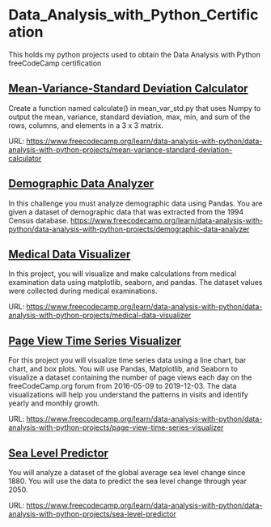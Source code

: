 # Data_Analysis_with_Python_Certification
This holds my python projects used to obtain the Data Analysis with Python freeCodeCamp certification

## [Mean-Variance-Standard Deviation Calculator](/Mean-Variance-Standard_Deviation_Calculator)
Create a function named calculate() in mean_var_std.py that uses Numpy to output the mean, variance, standard deviation, max, min, and sum of the rows, columns, and elements in a 3 x 3 matrix.

URL: https://www.freecodecamp.org/learn/data-analysis-with-python/data-analysis-with-python-projects/mean-variance-standard-deviation-calculator

## [Demographic Data Analyzer](/Demographic_Data_Analyzer)
In this challenge you must analyze demographic data using Pandas. You are given a dataset of demographic data that was extracted from the 1994 Census database.
https://www.freecodecamp.org/learn/data-analysis-with-python/data-analysis-with-python-projects/demographic-data-analyzer

## [Medical Data Visualizer](/Medical_Data_Visualizer)
In this project, you will visualize and make calculations from medical examination data using matplotlib, seaborn, and pandas. The dataset values were collected during medical examinations.

URL: 
https://www.freecodecamp.org/learn/data-analysis-with-python/data-analysis-with-python-projects/medical-data-visualizer

## [Page View Time Series Visualizer](/Page_View_Time_Series_Visualizer)
For this project you will visualize time series data using a line chart, bar chart, and box plots. You will use Pandas, Matplotlib, and Seaborn to visualize a dataset containing the number of page views each day on the freeCodeCamp.org forum from 2016-05-09 to 2019-12-03. The data visualizations will help you understand the patterns in visits and identify yearly and monthly growth.

URL: 
https://www.freecodecamp.org/learn/data-analysis-with-python/data-analysis-with-python-projects/page-view-time-series-visualizer

## [Sea Level Predictor](/Sea_Level_Predictor)
You will analyze a dataset of the global average sea level change since 1880. You will use the data to predict the sea level change through year 2050.

URL: 
https://www.freecodecamp.org/learn/data-analysis-with-python/data-analysis-with-python-projects/sea-level-predictor 
